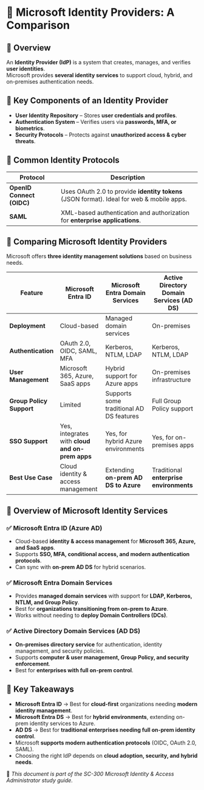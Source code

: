 # 🔐 Microsoft Identity Providers: A Comparison

## 📌 Overview
An **Identity Provider (IdP)** is a system that creates, manages, and verifies **user identities**.  
Microsoft provides **several identity services** to support cloud, hybrid, and on-premises authentication needs.

## 🔹 Key Components of an Identity Provider
- **User Identity Repository** – Stores **user credentials and profiles**.
- **Authentication System** – Verifies users via **passwords, MFA, or biometrics**.
- **Security Protocols** – Protects against **unauthorized access & cyber threats**.

## 🔹 Common Identity Protocols
| **Protocol**  | **Description**  |
|--------------|-----------------|
| **OpenID Connect (OIDC)**  | Uses OAuth 2.0 to provide **identity tokens** (JSON format). Ideal for web & mobile apps. |
| **SAML**  | XML-based authentication and authorization for **enterprise applications**. |

## 🔹 Comparing Microsoft Identity Providers
Microsoft offers **three identity management solutions** based on business needs.

| **Feature**  | **Microsoft Entra ID** | **Microsoft Entra Domain Services** | **Active Directory Domain Services (AD DS)** |
|--------------|----------------|----------------|----------------|
| **Deployment**  | Cloud-based  | Managed domain services  | On-premises |
| **Authentication**  | OAuth 2.0, OIDC, SAML, MFA | Kerberos, NTLM, LDAP  | Kerberos, NTLM, LDAP |
| **User Management**  | Microsoft 365, Azure, SaaS apps  | Hybrid support for Azure apps  | On-premises infrastructure |
| **Group Policy Support**  | Limited  | Supports some traditional AD DS features  | Full Group Policy support |
| **SSO Support**  | Yes, integrates with **cloud and on-prem apps**  | Yes, for hybrid Azure environments  | Yes, for on-premises apps |
| **Best Use Case**  | Cloud identity & access management  | Extending **on-prem AD DS to Azure**  | Traditional **enterprise environments** |

## 🔹 Overview of Microsoft Identity Services

### ✅ **Microsoft Entra ID (Azure AD)**
- Cloud-based **identity & access management** for **Microsoft 365, Azure, and SaaS apps**.
- Supports **SSO, MFA, conditional access, and modern authentication protocols**.
- Can sync with **on-prem AD DS** for hybrid scenarios.

### ✅ **Microsoft Entra Domain Services**
- Provides **managed domain services** with support for **LDAP, Kerberos, NTLM, and Group Policy**.
- Best for **organizations transitioning from on-prem to Azure**.
- Works without needing to **deploy Domain Controllers (DCs)**.

### ✅ **Active Directory Domain Services (AD DS)**
- **On-premises directory service** for authentication, identity management, and security policies.
- Supports **computer & user management, Group Policy, and security enforcement**.
- Best for **enterprises with full on-prem control**.

## 📌 Key Takeaways
- **Microsoft Entra ID** → Best for **cloud-first** organizations needing **modern identity management**.
- **Microsoft Entra DS** → Best for **hybrid environments**, extending on-prem identity services to Azure.
- **AD DS** → Best for **traditional enterprises needing full on-prem identity control**.
- Microsoft **supports modern authentication protocols** (OIDC, OAuth 2.0, SAML).
- Choosing the right IdP depends on **cloud adoption, security, and hybrid needs**.

📘 *This document is part of the SC-300 Microsoft Identity & Access Administrator study guide.*
